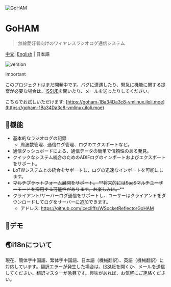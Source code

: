 ![GoHAM](https://socialify.git.ci/icecliffs/GoHAM/image?language=1&name=1&owner=1&pattern=Floating%20Cogs&theme=Light)


# GoHAM

> 無線愛好者向けのワイヤレスラジオログ通信システム

[中文](./README-zh.md)| [English](./README.md) | 日本語

![version](https://img.shields.io/github/v/release/IceCliffs/GoHAM?include_prereleases&label=version)

> [!IMPORTANT]
> このプロジェクトはまだ開発中です。バグに遭遇したり、緊急に機能に関する提案が必要な場合は、[ISSUE](https://github.com/icecliffs/GoHAM/issues)を開いたり、メールを送ったりしてください。

こちらでお試しいただけます: [https://goham-1Ba34Da3c8-vmlinux.iloli.moe](https://goham-1Ba34Da3c8-vmlinux.iloli.moe)

## 🔧機能

- 基本的なラジオログの記録
  - 周波数管理、通信ログ管理、ログのエクスポートなど。
- 通信ダッシュボードによる、通信データの簡単で信頼性のある発見。
- クイックなシステム統合のためのADIFログのインポートおよびエクスポートをサポート。
- LoTWシステムとの統合をサポートし、ログの迅速なインポートを可能にします。
- ~~マルチプラットフォーム展開をサポート。 **将来的にはSaaSマルチユーザーモードを採用する可能性があります。お楽しみに。~~**
- クライアント/サーバーログ通信をサポートし、ユーザーはクライアントをダウンロードしてログをサーバーに追加できます。
  - アドレス: https://github.com/icecliffs/WSocketReflectorGoHAM


## 🐴デモ



## 🌏i18nについて

現在、簡体字中国語、繁体字中国語、日本語（機械翻訳）、英語（機械翻訳）に対応しています。翻訳エラーが発生した場合は、[ISSUE](https://github.com/icecliffs/GoHAM/issues)を開くか、メールを送信してください。翻訳マスターが急募です。興味があれば、お気軽にご連絡ください。